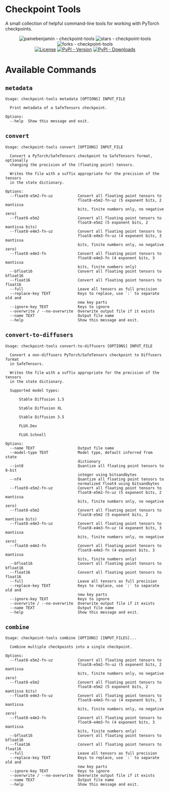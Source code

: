# Checkpoint Tools

A small collection of helpful command-line tools for working with PyTorch checkpoints.

<div align="center">
    <img src="https://img.shields.io/static/v1?label=painebenjamin&message=checkpoint-tools&color=00519c&logo=github" alt="painebenjamin - checkpoint-tools">
    <img src="https://img.shields.io/github/stars/painebenjamin/checkpoint-tools?style=social" alt="stars - checkpoint-tools">
    <img src="https://img.shields.io/github/forks/painebenjamin/checkpoint-tools?style=social" alt="forks - checkpoint-tools"><br />
    <a href="https://github.com/painebenjamin/checkpoint-tools/blob/main/LICENSE"><img src="https://img.shields.io/badge/License-Apache-00519c" alt="License"></a>
    <a href="https://pypi.org/project/checkpoint-tools"><img alt="PyPI - Version" src="https://img.shields.io/pypi/v/checkpoint-tools?color=00519c"></a>
    <a href="https://pypistats.org/packages/checkpoint-tools"><img alt="PyPI - Downloads" src="https://img.shields.io/pypi/dd/checkpoint-tools?logo=python&logoColor=white&color=00519c"></a>
</div>

# Available Commands

## `metadata`

```
Usage: checkpoint-tools metadata [OPTIONS] INPUT_FILE

  Print metadata of a SafeTensors checkpoint.

Options:
  --help  Show this message and exit.
```

## `convert`

```
Usage: checkpoint-tools convert [OPTIONS] INPUT_FILE

  Convert a PyTorch/SafeTensors checkpoint to SafeTensors format, optionally
  changing the precision of the (floating point) tensors.

  Writes the file with a suffix appropriate for the precision of the tensors
  in the state dictionary.

Options:
  --float8-e5m2-fn-uz           Convert all floating point tensors to
                                float8-e5m2-fn-uz (5 exponent bits, 2 mantissa
                                bits, finite numbers only, no negative zero)
  --float8-e5m2                 Convert all floating point tensors to
                                float8-e5m2 (5 exponent bits, 2 mantissa bits)
  --float8-e4m3-fn-uz           Convert all floating point tensors to
                                float8-e4m3-fn-uz (4 exponent bits, 3 mantissa
                                bits, finite numbers only, no negative zero)
  --float8-e4m3-fn              Convert all floating point tensors to
                                float8-e4m3-fn (4 exponent bits, 3 mantissa
                                bits, finite numbers only)
  --bfloat16                    Convert all floating point tensors to bfloat16
  --float16                     Convert all floating point tensors to float16
  --full                        Leave all tensors as full precision
  --replace-key TEXT            Keys to replace, use `:` to separate old and
                                new key parts
  --ignore-key TEXT             Keys to ignore
  --overwrite / --no-overwrite  Overwrite output file if it exists
  --name TEXT                   Output file name
  --help                        Show this message and exit.
```

## `convert-to-diffusers`

```
Usage: checkpoint-tools convert-to-diffusers [OPTIONS] INPUT_FILE

  Convert a non-diffusers PyTorch/SafeTensors checkpoint to Diffusers format
  in SafeTensors.

  Writes the file with a suffix appropriate for the precision of the tensors
  in the state dictionary.

  Supported model types:

      Stable Diffusion 1.5

      Stable Diffusion XL

      Stable Diffusion 3.5

      FLUX.Dev

      FLUX.Schnell

Options:
  --name TEXT                   Output file name
  --model-type TEXT             Model type, default inferred from state
                                dictionary
  --int8                        Quantize all floating point tensors to 8-bit
                                integer using bitsandbytes
  --nf4                         Quantize all floating point tensors to
                                normalized float4 using bitsandbytes
  --float8-e5m2-fn-uz           Convert all floating point tensors to
                                float8-e5m2-fn-uz (5 exponent bits, 2 mantissa
                                bits, finite numbers only, no negative zero)
  --float8-e5m2                 Convert all floating point tensors to
                                float8-e5m2 (5 exponent bits, 2 mantissa bits)
  --float8-e4m3-fn-uz           Convert all floating point tensors to
                                float8-e4m3-fn-uz (4 exponent bits, 3 mantissa
                                bits, finite numbers only, no negative zero)
  --float8-e4m3-fn              Convert all floating point tensors to
                                float8-e4m3-fn (4 exponent bits, 3 mantissa
                                bits, finite numbers only)
  --bfloat16                    Convert all floating point tensors to bfloat16
  --float16                     Convert all floating point tensors to float16
  --full                        Leave all tensors as full precision
  --replace-key TEXT            Keys to replace, use `:` to separate old and
                                new key parts
  --ignore-key TEXT             Keys to ignore
  --overwrite / --no-overwrite  Overwrite output file if it exists
  --name TEXT                   Output file name
  --help                        Show this message and exit.
```

## `combine`

```
Usage: checkpoint-tools combine [OPTIONS] [INPUT_FILES]...

  Combine multiple checkpoints into a single checkpoint.

Options:
  --float8-e5m2-fn-uz           Convert all floating point tensors to
                                float8-e5m2-fn-uz (5 exponent bits, 2 mantissa
                                bits, finite numbers only, no negative zero)
  --float8-e5m2                 Convert all floating point tensors to
                                float8-e5m2 (5 exponent bits, 2 mantissa bits)
  --float8-e4m3-fn-uz           Convert all floating point tensors to
                                float8-e4m3-fn-uz (4 exponent bits, 3 mantissa
                                bits, finite numbers only, no negative zero)
  --float8-e4m3-fn              Convert all floating point tensors to
                                float8-e4m3-fn (4 exponent bits, 3 mantissa
                                bits, finite numbers only)
  --bfloat16                    Convert all floating point tensors to bfloat16
  --float16                     Convert all floating point tensors to float16
  --full                        Leave all tensors as full precision
  --replace-key TEXT            Keys to replace, use `:` to separate old and
                                new key parts
  --ignore-key TEXT             Keys to ignore
  --overwrite / --no-overwrite  Overwrite output file if it exists
  --name TEXT                   Output file name
  --help                        Show this message and exit.
```

